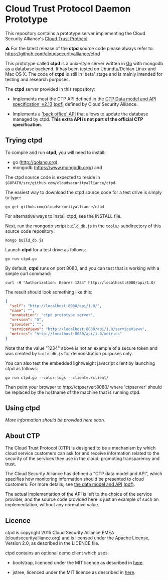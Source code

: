 Cloud Trust Protocol Daemon Prototype
=====================================

This repository contains a prototype server implementing the Cloud Security
Alliance's [Cloud Trust Protocol](https://cloudsecurityalliance.org/group/cloudtrust-protocol/).

:warning: For the latest release of the __ctpd__ source code please always
refer to: https://github.com/cloudsecurityalliance/ctpd

This prototype called __ctpd__ is a unix-style server written in [Go](http://golang.org) with mongodb as a database backend. It has been tested
on Ubundtu/Debian Linux and Mac OS X. The code of __ctpd__ is still in 'beta'
stage and is mainly intended for testing and research purposes.


The __ctpd__ server provided in this repository:

* Implements most the CTP API defined in the [CTP Data model and API
specification, v2.13](http://htmlpreview.github.io/?https://github.com/cloudsecurityalliance/ctpd/blob/master/client/CTP-Data-Model-And-API.html)
[(pdf)](https://github.com/cloudsecurityalliance/ctpd/blob/master/client/CTP-Data-Model-And-API.pdf)
defined by Cloud Security Alliance.

* Implements a ['back office' API](http://htmlpreview.github.io/?https://github.com/cloudsecurityalliance/ctpd/blob/master/client/CTP-Admin-API.html) 
that allows to update the database managed by ctpd. __This extra API is not part of the official CTP specification__.

Trying ctpd
-----------

To compile and run **ctpd**, you will need to install:

* go (http://golang.org),
* mongodb (https://www.mongodb.org/) and

The ctpd source code is expected to reside in `$GOPATH/src/github.com/cloudsecurityalliance/ctpd`. 

The easiest way to download the ctpd source code for a test drive is simply to type:


    go get github.com/cloudsecurityalliance/ctpd  


For alternative ways to install ctpd, see the INSTALL file.

Next, run the mongodb script `build_db.js` in the `tools/` subdirectory of
this source code repository:


    mongo build_db.js


Launch __ctpd__ for a test drive as follows:


    go run ctpd.go


By default, __ctpd__ runs on port 8080, and you can test that is working
with a simple curl command:


    curl -H "Authorization: Bearer 1234" http://localhost:8080/api/1.0/


The result should look something like this:

```json
{
  "self": "http://localhost:8080/api/1.0/",
  "name": "",
  "annotation": "ctpd prototype server",
  "version": "0",
  "provider": "",
  "serviceViews": "http://localhost:8080/api/1.0/serviceViews",
  "metrics": "http://localhost:8080/api/1.0/metrics"
}
```

Note that the value "1234" above is not an example of a secure token and
was created by `build_db.js` for demonstration purposes only.

You can also test the embedded lightweight javscript client by launching
ctpd as follows:


    go run ctpd.go --color-logs --client=./client/


Then point your browser to http://ctpserver:8080/ where 'ctpserver' 
should be replaced by the hostname of the machine that is running ctpd.

Using ctpd
----------

_More information should be provided here soon._

About CTP
---------
The Cloud Trust Protocol (CTP) is designed to be a mechanism by which cloud
service customers can ask for and receive information related to the security
of the services they use in the cloud, promoting transparency and trust.

The Cloud Security Alliance has defined a "CTP data model and API", which
specifies how monitoring information should be presented to cloud customers.
For more details, see [the data model and API](http://htmlpreview.github.io/?https://github.com/cloudsecurityalliance/ctpd/blob/master/client/CTP-Data-Model-And-API.html)
[(pdf)](https://github.com/cloudsecurityalliance/ctpd/blob/master/client/CTP-Data-Model-And-API.pdf).

The actual implementation of the API is left to the choice of the service
provider, and the source code provided here is just an example of such an
implementation, without any normative value.

Licence
-------

ctpd is copyright 2015 Cloud Security Alliance EMEA (cloudsecurityalliance.org)
and is licensed under the Apache License, Version 2.0, as described
in the LICENCE file.

ctpd contains an optional demo client which uses:

* bootstrap, licenced under the MIT licence
as described in [here](https://github.com/twbs/bootstrap/blob/master/LICENSE).

* jstree, licenced under the MIT licence
as described in [here](https://github.com/vakata/jstree/#license--contributing).

